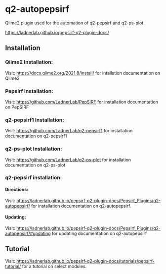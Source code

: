 # q2-autopepsirf

Qiime2 plugin used for the automation of q2-pepsirf and q2-ps-plot.

https://ladnerlab.github.io/pepsirf-q2-plugin-docs/

## Installation

### Qiime2 Installation:

Visit: https://docs.qiime2.org/2021.8/install/ for intallation documentation on Qiime2

### Pepsirf Installation:

Visit: https://github.com/LadnerLab/PepSIRF for installation documentation on PepSIRF

### q2-pepsirf1 Installation:

Visit: https://github.com/LadnerLab/q2-pepsirf1 for installation documentation on q2-pepsirf1

### q2-ps-plot Installation:

Visit: https://github.com/LadnerLab/q2-ps-plot for installation documentation on q2-ps-plot

### q2-pepsirf installation:

#### Directions:

Visit: https://ladnerlab.github.io/pepsirf-q2-plugin-docs/Pepsirf_Plugins/q2-autopepsirf/ for installation documentation on q2-autopepsirf.

#### Updating:

Visit: https://ladnerlab.github.io/pepsirf-q2-plugin-docs/Pepsirf_Plugins/q2-autopepsirf/#updating for updating documentation on q2-autopepsirf

## Tutorial

Visit: https://ladnerlab.github.io/pepsirf-q2-plugin-docs/tutorials/pepsirf-tutorial/ for a tutorial on select modules.
